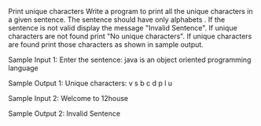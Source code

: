 Print unique characters
Write a program to print all the unique characters in a given sentence. 
The sentence should have only alphabets .
If the sentence is not valid display the message "Invalid Sentence".
If unique characters are not found print "No unique characters".
If unique characters are found print those characters as shown in sample output.

Sample Input 1:
Enter the sentence:
java is an object oriented programming language

Sample Output 1:
Unique characters:
v
s
b
c
d
p
l
u

Sample Input 2:
Welcome to 12house

Sample Output 2:
Invalid Sentence
